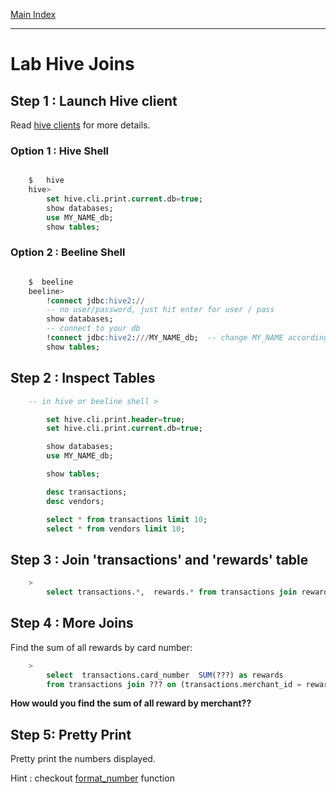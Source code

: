 <link rel='stylesheet' href='../assets/css/main.css'/>

[Main Index](../../README.md)

-----

# Lab  Hive Joins

## Step 1 : Launch Hive client

Read  [hive clients](../README.md) for more details.

### Option 1 : Hive Shell
```sql

    $   hive
    hive>   
        set hive.cli.print.current.db=true;
        show databases;
        use MY_NAME_db;
        show tables;

```

### Option 2 : Beeline Shell
```sql

    $  beeline
    beeline>   
        !connect jdbc:hive2://
        -- no user/password, just hit enter for user / pass
        show databases;
        -- connect to your db
        !connect jdbc:hive2:///MY_NAME_db;  -- change MY_NAME accordingly
        show tables;
```

## Step 2 : Inspect Tables

```sql
    -- in hive or beeline shell >

        set hive.cli.print.header=true;
        set hive.cli.print.current.db=true;

        show databases;
        use MY_NAME_db;

        show tables;

        desc transactions;
        desc vendors;

        select * from transactions limit 10;
        select * from vendors limit 10;
```

## Step 3 : Join 'transactions' and 'rewards' table

```sql
    >
        select transactions.*,  rewards.* from transactions join rewards on (transactions.merchant_id = rewards.merchant_id) limit 10;
```

## Step 4 : More Joins

Find the sum of all rewards by card number:

```sql
    >
        select  transactions.card_number  SUM(???) as rewards
        from transactions join ??? on (transactions.merchant_id = rewards.merchant_id) group by ??? ;
```


**How would you find the sum of all reward by merchant??** 

## Step 5:  Pretty Print

Pretty print the numbers displayed.

Hint : checkout [format_number](https://cwiki.apache.org/confluence/display/Hive/LanguageManual+UDF) function

